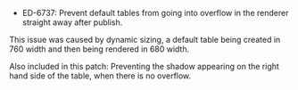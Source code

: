 - ED-6737: Prevent default tables from going into overflow in the renderer straight away after publish.

This issue was caused by dynamic sizing, a default table being created in 760 width and then being rendered in 680 width.

Also included in this patch: Preventing the shadow appearing on the right hand side of the table, when there is no overflow.
